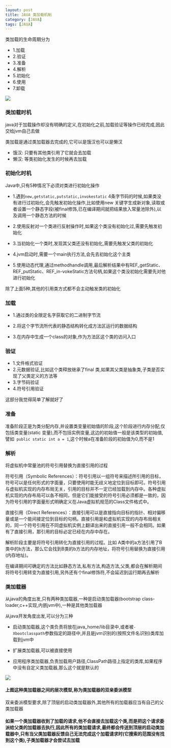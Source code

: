 ```yaml
---
layout: post
title: JAVA 类加载机制
category: [JAVA]
tags: [JAVA]
---
```


类加载的生命周期分为

* 1.加载
* 2.验证
* 3.准备
* 4.解析
* 5.初始化
* 6.使用
* 7.卸载

![](http://pic.woowen.com/classloaderlife.jpg)

### 类加载时机

java对于加载操作却没有明确的定义,在初始化之前,加载验证等操作已经完成,因此交给jvm自己去做

类加载是通过类加载器去完成的,它可以是饿汉也可以是懒汉

* 饿汉: 只要有其他类引用了它就会去加载
* 懒汉: 等类初始化发生的时候再去加载

### 初始化时机

Java中,只有5种情况下必须对类进行初始化操作

* 1.遇到```new,getstatic,putstatic,invokestatic``` 4条字节码的时候,如果类没有进行过初始化,会先触发初始化操作,比如使用new 关键字生成新对象,读取或者设置一个静态字段(被final修饰,已在编译期间就把结果放入常量池除外),以及调用一个静态方法的时候

* 2.使用反射对一个类进行反射操作时,如果这个类没有初始化过,需要先触发初始化

* 3.当初始化一个类时,发现其父类还没有初始化,需要先触发父类的初始化

* 4.jvm启动时,需要一个main执行方法,会先去初始化这个主类

* 5.使用动态代理,通过methodhandle调用,最后解析结果中有REF_getStatic、REF_putStatic、REF_in-vokeStatic方法句柄,如果这个类没初始化需要先对他进行初始化

除了上面5种,其他的引用类方式都不会主动触发类的初始化

### 加载

* 1.通过类的全限定名字获取它的二进制字节流

* 2.将这个字节流所代表的静态结构转化成方法区运行的数据结构

* 3.在内存中生成一个class的对象,作为方法区这个类的访问入口

### 验证

* 1.文件格式验证
* 2.元数据验证,比如这个类释放继承了final 类,如果其父类是抽象类,子类是否实现了父类定义的方法等
* 3.字节码验证
* 4.符号引用验证

这部分我觉得简单了解就好了

### 准备

准备阶段正是为类分配内存,并设置类变量初始值的阶段,这个阶段进行内存分配,仅包括类变量(static 变量),而不包括实例变量,这边的初始值一般是该类型的初始值,譬如``` public static int a = 1```,这个时候a在准备阶段的初始值为0,而不是1

### 解析

将虚拟机中常量池的符号引用替换为直接引用的过程

符号引用（Symbolic References）：符号引用以一组符号来描述所引用的目标，符号可以是任何形式的字面量，只要使用时能无歧义地定位到目标即可。符号引用与虚拟机实现的内存布局无关，引用的目标并不一定已经加载到内存中。各种虚拟机实现的内存布局可以各不相同，但是它们能接受的符号引用必须都是一致的，因为符号引用的字面量形式明确定义在Java虚拟机规范的Class文件格式中。   

直接引用（Direct References）：直接引用可以是直接指向目标的指针、相对偏移量或是一个能间接定位到目标的句柄。直接引用是和虚拟机实现的内存布局相关的，同一个符号引用在不同虚拟机实例上翻译出来的直接引用一般不会相同。如果有了直接引用，那引用的目标必定已经在内存中存在。

解析阶段主要是将符号引用转化为直接引用的过程。比如 A类中的a方法引用了B类中的b方法，那么它会找到B类的b方法的内存地址，将符号引用替换为直接引用(内存地址)。

在编译期间可确定的方法比如静态方法,私有方法,构造方法,父类,都会在解析期间将符号引用转变为直接引用,另外还有个final修饰符,不会延迟到运行期再去解析

### 类加载器

从java的角度出发,只有两种类加载器,一种是启动类加载器(bootstrap class-loader,c++实现,内嵌jvm中),一种是其他类加载器

从java开发角度出发,可以分为三种

* 启动类加载器,这个类负责将放在java_home/lib目录中,或者被```-Xbootclasspath```参数指定的路径中,并且是jvm识别的(按照文件名识别)类库加载到jvm中

* 扩展类加载器,可以被直接使用

* 应用程序类加载器,负责加载用户路径,ClassPath路径上指定的类库,如果程序中没有自定义类加载器,那么这个就是默认的

![](http://pic.woowen.com/classloadtype.jpg)

#### 上图这种类加载器之间的层次模型,称为类加载器的双亲委派模型

双亲委派模型要求,除了顶层的启动类加载器外,其他所有的加载器应当有自己的父类加载器

#### 如果一个类加载器收到了加载的请求,他不会直接去加载这个类,而是把这个请求委派给父类的加载器去执行,因此所有的类加载请求,最终都会传送到顶层的启动类加载器中,只有当父类加载器反馈自己无法完成这个加载请求时(它搜索的范围没有找到这个类),子类加载器才会尝试去加载


